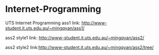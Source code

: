 # Internet-Programming
UTS Internet Programming
ass1 link: http://www-student.it.uts.edu.au/~mingqyan/ass1/

ass2 style1 link: http://www-student.it.uts.edu.au/~mingqyan/ass2/

ass2 style2 link:http://www-student.it.uts.edu.au/~mingqyan/ass2/tree/
